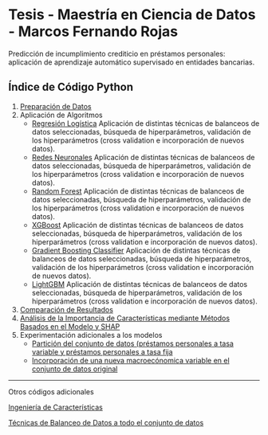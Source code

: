 # Tesis - Maestría en Ciencia de Datos - Marcos Fernando Rojas

Predicción de incumplimiento crediticio en préstamos personales: aplicación de aprendizaje automático supervisado en entidades bancarias.


## Índice de Código Python

1. [Preparación de Datos](./1.%20Tesis%20Maestría%20de%20Ciencia%20de%20Datos%20-%20Preparación%20de%20los%20datos.ipynb)
2. Aplicación de Algoritmos
   - [Regresión Logística](./2.1.%20Tesis%20Maestría%20de%20Ciencia%20de%20Datos%20-%20Regresión%20Logística.ipynb) Aplicación de distintas técnicas de balanceos de datos seleccionadas, búsqueda de hiperparámetros, validación de los hiperparámetros (cross validation e incorporación de nuevos datos).
   - [Redes Neuronales](./7.%20TESIS%20DE%20INVESTIGACION%20-%20REDES%20NEURONALES.ipynb) Aplicación de distintas técnicas de balanceos de datos seleccionadas, búsqueda de hiperparámetros, validación de los hiperparámetros (cross validation e incorporación de nuevos datos).
   - [Random Forest](./5.%20TESIS%20DE%20INVESTIGACION%20-%20ARBOLES%20DE%20DECISION.ipynb) Aplicación de distintas técnicas de balanceos de datos seleccionadas, búsqueda de hiperparámetros, validación de los hiperparámetros (cross validation e incorporación de nuevos datos).
   - [XGBoost](./8.%20TESIS%20DE%20INVESTIGACION%20-%20XGBOOST.ipynb) Aplicación de distintas técnicas de balanceos de datos seleccionadas, búsqueda de hiperparámetros, validación de los hiperparámetros (cross validation e incorporación de nuevos datos).
   - [Gradient Boosting Classifier](./6.%20TESIS%20DE%20INVESTIGACION%20-%20RANDOM%20FOREST.ipynb) Aplicación de distintas técnicas de balanceos de datos seleccionadas, búsqueda de hiperparámetros, validación de los hiperparámetros (cross validation e incorporación de nuevos datos).
   - [LightGBM](./6.%20TESIS%20DE%20INVESTIGACION%20-%20RANDOM%20FOREST.ipynb) Aplicación de distintas técnicas de balanceos de datos seleccionadas, búsqueda de hiperparámetros, validación de los hiperparámetros (cross validation e incorporación de nuevos datos).
4. [Comparación de Resultados](./10.%20TESIS%20DE%20INVESTIGACION%20-%20COMPARACIÓN%20DE%20RESULTADOS.ipynb)
5. [Análisis de la Importancia de Características mediante Métodos Basados en el Modelo y SHAP](./9.%20TESIS%20DE%20INVESTIGACION%20-%20PREPARACIÓN%20DE%20DATOS%20(NUEVOS%20DATOS).ipynb)
6. Experimentación adicionales a los modelos
   - [Partición del conjunto de datos (préstamos personales a tasa variable y préstamos personales a tasa fija](./2.1.%20Tesis%20Maestría%20de%20Ciencia%20de%20Datos%20-%20Regresión%20Logística.ipynb)
   - [Incorporación de una nueva macroecónomica variable en el conjunto de datos original](./7.%20TESIS%20DE%20INVESTIGACION%20-%20REDES%20NEURONALES.ipynb)

                                                                                                                                                                                                                                                                                                 
---

Otros códigos adicionales 

[Ingeniería de Características](./2.%20TESIS%20DE%20INVESTIGACION%20-%20INGENIERIA%20DE%20CARACTERISTICAS.ipynb)

[Técnicas de Balanceo de Datos a todo el conjunto de datos](./3.%20TESIS%20DE%20INVESTIGACION%20-%20TECNICAS%20DE%20BALANCEO%20DE%20DATOS.ipynb)
